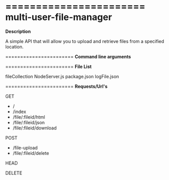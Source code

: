 =======================
multi-user-file-manager
=======================
**Description**

A simple API that will allow you to upload and retrieve files from a specified location.

=======================
**Command line arguments**

=======================
**File List**

fileCollection
NodeServer.js
package.json
logFile.json

=======================
**Requests/Url's**

GET
* /
* /index
* /file/:fileid/html
* /file/:fileid/json
* /file/:fileid/download

POST
* /file-upload
* /file/:fileid/delete

HEAD

DELETE